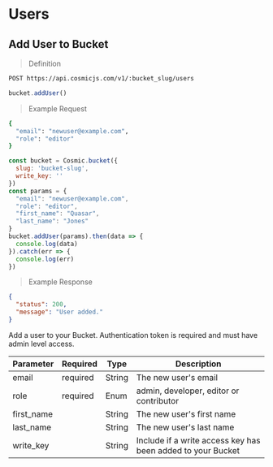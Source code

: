 # Users

## Add User to Bucket

> Definition

```bash
POST https://api.cosmicjs.com/v1/:bucket_slug/users
```

```javascript
bucket.addUser()
```

> Example Request

```bash
{
  "email": "newuser@example.com",
  "role": "editor"
}
```

```javascript
const bucket = Cosmic.bucket({
  slug: 'bucket-slug',
  write_key: ''
})
const params = {
  "email": "newuser@example.com",
  "role": "editor",
  "first_name": "Quasar",
  "last_name": "Jones"
}
bucket.addUser(params).then(data => {
  console.log(data)
}).catch(err => {
  console.log(err)
})
```

> Example Response

```json
{
  "status": 200,
  "message": "User added."
}
```

Add a user to your Bucket.  Authentication token is required and must have admin level access.

Parameter | Required | Type | Description
--------- | ------- | ----------- | -----------
email | required | String | The new user's email
role | required | Enum | admin, developer, editor or contributor
first_name |  | String | The new user's first name
last_name |  | String | The new user's last name
write_key |  | String | Include if a write access key has been added to your Bucket
